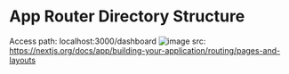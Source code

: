 # App Router Directory Structure

Access path: localhost:3000/dashboard
![image](https://github.com/devstackweb3/NEXTJS/assets/118926098/1429e62d-c42c-44d4-bf22-eef9a49a734e)
src: https://nextjs.org/docs/app/building-your-application/routing/pages-and-layouts 
